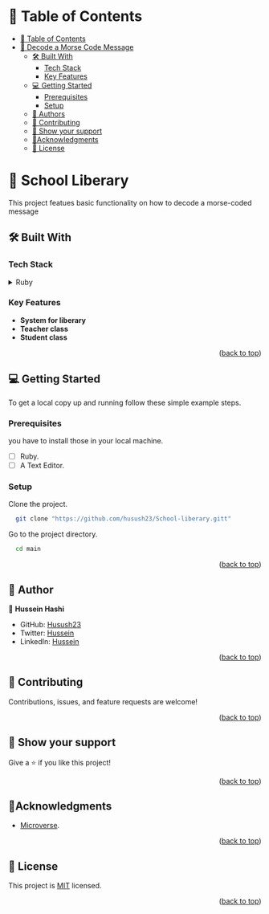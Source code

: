 <a name="readme-top"></a>

# 📗 Table of Contents

- [📗 Table of Contents](#-table-of-contents)
- [🎯 Decode a Morse Code Message](#-decode-a-morse-code-message)
  - [🛠 Built With ](#-built-with-)
    - [Tech Stack ](#tech-stack-)
    - [Key Features ](#key-features-)
  - [💻 Getting Started ](#-getting-started-)
    - [Prerequisites](#prerequisites)
    - [Setup](#setup)
  - [👥 Authors ](#-authors-)
  - [🤝 Contributing ](#-contributing-)
  - [👋 Show your support ](#-show-your-support-)
  - [🔭Acknowledgments ](#acknowledgments-)
  - [📝 License ](#-license-)

# 🎯 School Liberary <a name="about-project"></a>

This project featues basic functionality on how to decode a morse-coded message

## 🛠 Built With <a name="built-with"></a>

### Tech Stack <a name="tech-stack"></a>

<details>
  <summary>Ruby</summary>
</details>

### Key Features <a name="key-features"></a>

- **System for liberary**
- **Teacher class**
- **Student class**
<p align="right">(<a href="#readme-top">back to top</a>)</p>

## 💻 Getting Started <a name="getting-started"></a>

To get a local copy up and running follow these simple example steps.

### Prerequisites

you have to install those in your local machine.

- [ ] Ruby.
- [ ] A Text Editor.

### Setup

Clone the project.

```bash
  git clone "https://github.com/husush23/School-liberary.gitt"
```

Go to the project directory.

```bash
  cd main
```

<p align="right">(<a href="#readme-top">back to top</a>)</p>

## 👤 Author <a name="author"></a>

👤 **Hussein Hashi**

- GitHub: [Husush23](https://github.com/husush23)
- Twitter: [Hussein](https://twitter.com/HusseinKadare2)
- LinkedIn: [Hussein](https://www.linkedin.com/in/husseinkadare/)

<p align="right">(<a href="#readme-top">back to top</a>)</p>

## 🤝 Contributing <a name="contributing"></a>

Contributions, issues, and feature requests are welcome!

<p align="right">(<a href="#readme-top">back to top</a>)</p>

## 👋 Show your support <a name="support"></a>

Give a ⭐️ if you like this project!

<p align="right">(<a href="#readme-top">back to top</a>)</p>

## 🔭Acknowledgments <a name="acknowledgements"></a>

- [Microverse](https://www.microverse.org/).
<p align="right">(<a href="#readme-top">back to top</a>)</p>

## 📝 License <a name="license"></a>

This project is [MIT](./MIT.md) licensed.

<p align="right">(<a href="#readme-top">back to top</a>)</p>
